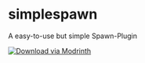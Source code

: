 # simplespawn
A easy-to-use but simple Spawn-Plugin

[![Download via Modrinth](https://raw.githubusercontent.com/modrinth/art/main/Branding/Badge/badge-dark.svg)](https://modrinth.com/plugin/simplespawn)
